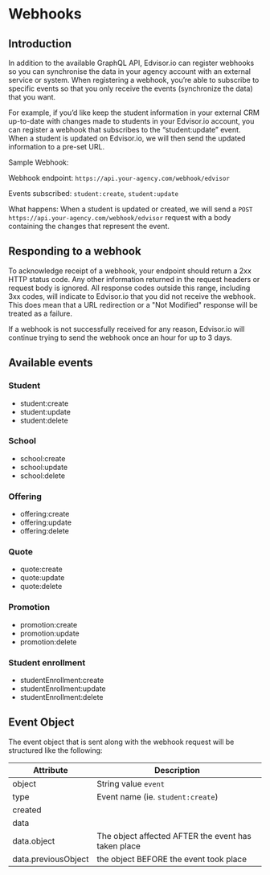 # Webhooks

## Introduction

In addition to the available GraphQL API, Edvisor.io can register webhooks so you can synchronise the data in your agency account with an external service or system. When registering a webhook, you’re able to subscribe to specific events so that you only receive the events (synchronize the data) that you want. 

For example, if you’d like keep the student information in your external CRM up-to-date with changes made to students in your Edvisor.io account, you can register a webhook that subscribes to the “student:update” event.  When a student is updated on Edvisor.io, we will then send the updated information to a pre-set URL.

Sample Webhook:

Webhook endpoint: `https://api.your-agency.com/webhook/edvisor`

Events subscribed: `student:create`, `student:update`

What happens: When a student is updated or created, we will send a `POST https://api.your-agency.com/webhook/edvisor` request with a body containing the changes that represent the event.

## Responding to a webhook

To acknowledge receipt of a webhook, your endpoint should return a 2xx HTTP status code. Any other information returned in the request headers or request body is ignored. All response codes outside this range, including 3xx codes, will indicate to Edvisor.io that you did not receive the webhook. This does mean that a URL redirection or a "Not Modified" response will be treated as a failure.

If a webhook is not successfully received for any reason, Edvisor.io will continue trying to send the webhook once an hour for up to 3 days. 

## Available events

### Student

* student:create
* student:update
* student:delete

### School

* school:create
* school:update
* school:delete

### Offering

* offering:create
* offering:update
* offering:delete

### Quote

* quote:create
* quote:update
* quote:delete

### Promotion

* promotion:create
* promotion:update
* promotion:delete

### Student enrollment

* studentEnrollment:create
* studentEnrollment:update
* studentEnrollment:delete

## Event Object

The event object that is sent along with the webhook request will be structured like the following:

Attribute | Description
--- | ---
object | String value `event`
type | Event name (ie. `student:create`)
created |
data | 
data.object | The object affected AFTER the event has taken place
data.previousObject | the object BEFORE the event took place
